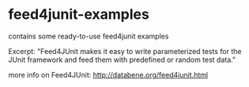 feed4junit-examples
===================

contains some ready-to-use feed4junit examples

Excerpt: "Feed4JUnit makes it easy to write parameterized tests for the JUnit framework and feed them with predefined or random test data."

more info on Feed4JUnit: http://databene.org/feed4junit.html
